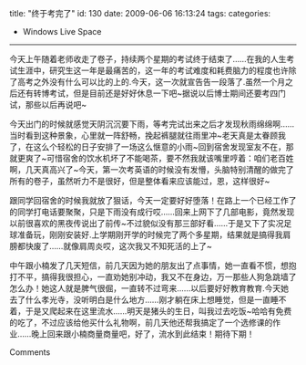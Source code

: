 title: "终于考完了"
id: 130
date: 2009-06-06 16:13:24
tags: 
categories: 
- Windows Live Space
---

今天上午随着老师收走了卷子，持续两个星期的考试终于结束了……在我的人生考试生涯中，研究生这一年是最痛苦的，这一年的考试难度和耗费脑力的程度也许除了高考之外没有什么可以比的上的.今天，这一次就宣告告一段落了.虽然一个月之后还有转博考试，但是目前还是好好休息一下吧~据说以后博士期间还要考四门试，那些以后再说吧~

今天出门的时候就感觉天阴沉沉要下雨，等考完试出来之后才发现秋雨绵绵啊……当时看到这种景象，心里就一阵舒畅，挽起裤腿就往雨里冲~老天真是太眷顾我了，在这么个轻松的日子安排了一场这么惬意的小雨~回到宿舍发现室友不在，那就更爽了~可惜宿舍的饮水机坏了不能喝茶，要不然我就该嘴里哼着：咱们老百姓啊，几天真高兴了~今天，第一次考英语的时候没有发懵，头脑特别清醒的做完了所有的卷子，虽然听力不是很好，但是整体看来应该能过，恩，这样很好~

跟同学回宿舍的时候我就放了狠话，今天一定要好好堕落！在路上一个已经工作了的同学打电话要聚聚，只是下雨没有成行哎……回来上网下了几部电影，竟然发现以前很喜欢的黑夜传说出了前传~不过貌似没有那三部好看……于是又下了实况足球准备玩，刚刚安装好.上学期刚开学的时候完了两个多星期，结果就是搞得我肩膀都快废了……就像肩周炎哎，这次我又不知死活的上了~

中午跟小楠发了几天短信，前几天因为她的朋友出了点事情，她一直看不惯，想抱打不平，搞得我很担心，一直劝她别冲动，我又不在身边，万一那些人狗急跳墙了怎么办！她这人就是脾气很倔，一直转不过弯来……以后要好好教育教育.今天她去了什么孝光寺，没听明白是什么地方……刚才躺在床上想睡觉，但是一直睡不着，于是又爬起来在这里流水……明天是猪头的生日，叫我过去吃饭~哈哈有免费的吃了，不过应该给他买什么礼物啊，前几天他还帮我搞定了一个选修课的作业……晚上回来跟小楠商量商量吧，好了，流水到此结束！期待下期！

Comments
